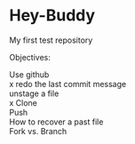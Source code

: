 Hey-Buddy
=========

My first test repository

Objectives:

Use github   
x redo the last commit message   
unstage a file   
x Clone   
Push   
How to recover a past file   
Fork vs. Branch
